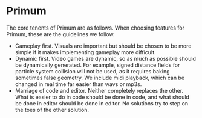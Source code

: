 # Primum

The core tenents of Primum are as follows. When choosing features for Primum, these are the guidelines we follow.
- Gameplay first. Visuals are important but should be chosen to be more simple if it makes implementing gameplay more difficult.
- Dynamic first. Video games are dynamic, so as much as possible should be dynamically generated. For example, signed distance fields for particle system collision will not be used, as it requires baking sometimes false geometry. We include midi playback, which can be changed in real time far easier than wavs or mp3s.
- Marriage of code and editor. Neither completely replaces the other. What is easier to do in code should be done in code, and what should be done in editor should be done in editor. No solutions try to step on the toes of the other solution.